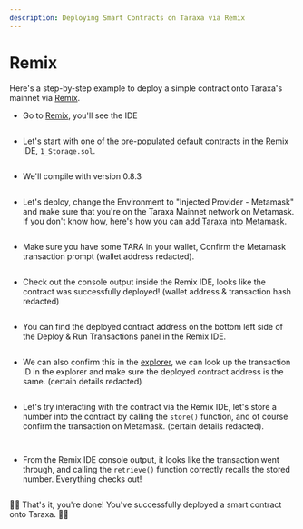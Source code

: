 ```yaml
---
description: Deploying Smart Contracts on Taraxa via Remix
---
```


# Remix

Here's a step-by-step example to deploy a simple contract onto Taraxa's mainnet via [Remix](https://remix.ethereum.org/).&#x20;



* Go to [Remix](https://remix.ethereum.org/), you'll see the IDE

<figure><img src="../../.gitbook/assets/image (15).png" alt=""><figcaption></figcaption></figure>

* Let's start with one of the pre-populated default contracts in the Remix IDE, `1_Storage.sol`.&#x20;

<figure><img src="../../.gitbook/assets/image (4).png" alt=""><figcaption></figcaption></figure>

* We'll compile with version 0.8.3

<figure><img src="../../.gitbook/assets/image (13) (1).png" alt=""><figcaption></figcaption></figure>

* Let's deploy, change the Environment to "Injected Provider - Metamask" and make sure that you're on the Taraxa Mainnet network on Metamask. If you don't know how, here's how you can [add Taraxa into Metamask](../../wallet/metamask.md).&#x20;

<figure><img src="../../.gitbook/assets/image (6) (3).png" alt=""><figcaption></figcaption></figure>

* Make sure you have some TARA in your wallet, Confirm the Metamask transaction prompt (wallet address redacted).&#x20;

<figure><img src="../../.gitbook/assets/image (2) (2).png" alt=""><figcaption></figcaption></figure>

* Check out the console output inside the Remix IDE, looks like the contract was successfully deployed! (wallet address & transaction hash redacted)&#x20;

<figure><img src="../../.gitbook/assets/image (1) (1).png" alt=""><figcaption></figcaption></figure>

* You can find the deployed contract address on the bottom left side of the Deploy & Run Transactions panel in the Remix IDE.&#x20;

<figure><img src="../../.gitbook/assets/image (14) (1).png" alt=""><figcaption></figcaption></figure>

* We can also confirm this in the [explorer](https://explorer.mainnet.taraxa.io/), we can look up the transaction ID in the explorer and make sure the deployed contract address is the same. (certain details redacted)&#x20;

<figure><img src="../../.gitbook/assets/image (17).png" alt=""><figcaption></figcaption></figure>

* Let's try interacting with the contract via the Remix IDE, let's store a number into the contract by calling the `store()` function, and of course confirm the transaction on Metamask. (certain details redacted).&#x20;

<figure><img src="../../.gitbook/assets/image (12).png" alt=""><figcaption></figcaption></figure>

<figure><img src="../../.gitbook/assets/image (16).png" alt=""><figcaption></figcaption></figure>

* From the Remix IDE console output, it looks like the transaction went through, and calling the `retrieve()` function correctly recalls the stored number. Everything checks out!&#x20;

<figure><img src="../../.gitbook/assets/image (21).png" alt=""><figcaption></figcaption></figure>

🎊🎊 That's it, you're done! You've successfully deployed a smart contract onto Taraxa. 🎊🎊

